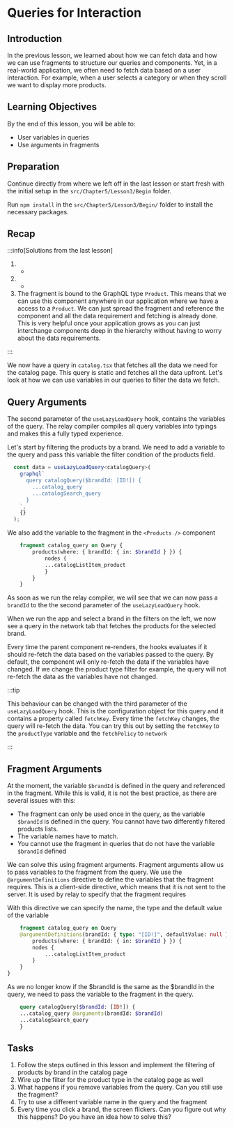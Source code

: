 # Queries for Interaction

## Introduction
In the previous lesson, we learned about how we can fetch data and how we can use fragments to structure our queries and components. Yet, in a real-world application, we often need to fetch data based on a user interaction. For example, when a user selects a category or when they scroll we want to display more products. 


## Learning Objectives
By the end of this lesson, you will be able to:
- User variables in queries
- Use arguments in fragments

## Preparation
Continue directly from where we left off in the last lesson or start fresh with the initial setup in the `src/Chapter5/Lesson3/Begin` folder.

Run `npm install` in the `src/Chapter5/Lesson3/Begin/` folder to install the necessary packages.

## Recap

:::info[Solutions from the last lesson]

1. -
1. - 
1. The fragment is bound to the GraphQL type `Product`. This means that we can use this component anywhere in our application where we have a access to a `Product`. We can just spread the fragment and reference the component and all the data requirement and fetching is already done. This is very helpful once your application grows as you can just interchange components deep in the hierarchy without having to worry about the data requirements. 

:::

We now have a query in `catalog.tsx` that fetches all the data we need for the catalog page. This query is static and fetches all the data upfront. Let's look at how we can use variables in our queries to filter the data we fetch.

## Query Arguments

The second parameter of the `useLazyLoadQuery` hook, contains the variables of the query. The relay compiler compiles all query variables into typings and makes this a fully typed experience.

Let's start by filtering the products by a brand. We need to add a variable to the query and pass this variable the filter condition of the products field. 

```ts 
  const data = useLazyLoadQuery<catalogQuery>(
    graphql`
      query catalogQuery($brandId: [ID!]) {
        ...catalog_query
        ...catalogSearch_query
      }
    `,
    {}
  );
```

We also add the variable to the fragment in the `<Products />` component
```graphql
    fragment catalog_query on Query {
        products(where: { brandId: { in: $brandId } }) {
            nodes {
            ...catalogListItem_product
            }
        }
    }
```

As soon as we run the relay compiler, we will see that we can now pass a `brandId` to the the second parameter of the `useLazyLoadQuery` hook.

When we run the app and select a brand in the filters on the left, we now see a query in the network tab that fetches the products for the selected brand.

Every time the parent component re-renders, the hooks evaluates if it should re-fetch the data based on the variables passed to the query. By default, the component will only re-fetch the data if the variables have changed. If we change the product type filter for example, the query will not re-fetch the data as the variables have not changed.

:::tip 

This behaviour can be changed with the third parameter of the `useLazyLoadQuery` hook. This is the configuration object for this query and it contains a property called `fetchKey`. Every time the `fetchKey` changes, the query will re-fetch the data. You can try this out by setting the `fetchKey` to the `productType` variable and the `fetchPolicy` to `network`

:::


## Fragment Arguments

At the moment, the variable `$brandId` is defined in the query and referenced in the fragment. 
While this is valid, it is not the best practice, as there are several issues with this:
  - The fragment can only be used once in the query, as the variable `$brandId` is defined in the query. You cannot have two differently filtered products lists.
  - The variable names have to match.
  - You cannot use the fragment in queries that do not have the variable `$brandId` defined


We can solve this using fragment arguments. Fragment arguments allow us to pass variables to the fragment from the query. 
We use the `@argumentDefinitions` directive to define the variables that the fragment requires.
This is a client-side directive, which means that it is not sent to the server. It is used by relay to specify that the fragment requires 

With this directive we can specify the name, the type and the default value of the variable
    
```graphql
    fragment catalog_query on Query
    @argumentDefinitions(brandId: { type: "[ID!]", defaultValue: null }) {
        products(where: { brandId: { in: $brandId } }) {
        nodes {
            ...catalogListItem_product
        }
    }
}
```

As we no longer know if the $brandId is the same as the $brandId in the query, we need to pass the variable to the fragment in the query. 

```graphql
    query catalogQuery($brandId: [ID!]) {
    ...catalog_query @arguments(brandId: $brandId)
    ...catalogSearch_query
    }
```

## Tasks

1. Follow the steps outlined in this lesson and implement the filtering of products by brand in the catalog page
2. Wire up the filter for the product type in the catalog page as well
3. What happens if you remove variables from the query. Can you still use the fragment?
4. Try to use a different variable name in the query and the fragment 
5. Every time you click a brand, the screen flickers. Can you figure out why this happens? Do you have an idea how to solve this?






